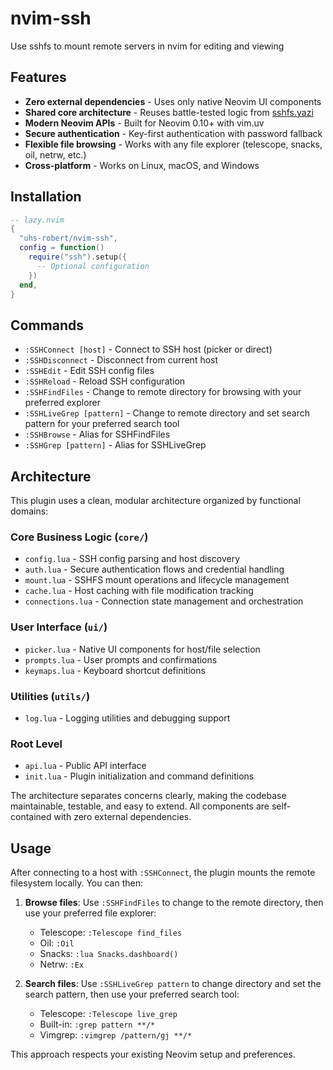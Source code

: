 # nvim-ssh

Use sshfs to mount remote servers in nvim for editing and viewing

## Features

- **Zero external dependencies** - Uses only native Neovim UI components
- **Shared core architecture** - Reuses battle-tested logic from [sshfs.yazi](https://github.com/uhs-robert/sshfs.yazi)
- **Modern Neovim APIs** - Built for Neovim 0.10+ with vim.uv
- **Secure authentication** - Key-first authentication with password fallback
- **Flexible file browsing** - Works with any file explorer (telescope, snacks, oil, netrw, etc.)
- **Cross-platform** - Works on Linux, macOS, and Windows

## Installation

```lua
-- lazy.nvim
{
  "uhs-robert/nvim-ssh",
  config = function()
    require("ssh").setup({
      -- Optional configuration
    })
  end,
}
```

## Commands

- `:SSHConnect [host]` - Connect to SSH host (picker or direct)
- `:SSHDisconnect` - Disconnect from current host
- `:SSHEdit` - Edit SSH config files
- `:SSHReload` - Reload SSH configuration
- `:SSHFindFiles` - Change to remote directory for browsing with your preferred explorer
- `:SSHLiveGrep [pattern]` - Change to remote directory and set search pattern for your preferred search tool
- `:SSHBrowse` - Alias for SSHFindFiles
- `:SSHGrep [pattern]` - Alias for SSHLiveGrep

## Architecture

This plugin uses a clean, modular architecture organized by functional domains:

### Core Business Logic (`core/`)
- `config.lua` - SSH config parsing and host discovery
- `auth.lua` - Secure authentication flows and credential handling
- `mount.lua` - SSHFS mount operations and lifecycle management
- `cache.lua` - Host caching with file modification tracking
- `connections.lua` - Connection state management and orchestration

### User Interface (`ui/`)
- `picker.lua` - Native UI components for host/file selection
- `prompts.lua` - User prompts and confirmations
- `keymaps.lua` - Keyboard shortcut definitions

### Utilities (`utils/`)
- `log.lua` - Logging utilities and debugging support

### Root Level
- `api.lua` - Public API interface
- `init.lua` - Plugin initialization and command definitions

The architecture separates concerns clearly, making the codebase maintainable, testable, and easy to extend. All components are self-contained with zero external dependencies.

## Usage

After connecting to a host with `:SSHConnect`, the plugin mounts the remote filesystem locally. You can then:

1. **Browse files**: Use `:SSHFindFiles` to change to the remote directory, then use your preferred file explorer:
   - Telescope: `:Telescope find_files`
   - Oil: `:Oil`
   - Snacks: `:lua Snacks.dashboard()`
   - Netrw: `:Ex`

2. **Search files**: Use `:SSHLiveGrep pattern` to change directory and set the search pattern, then use your preferred search tool:
   - Telescope: `:Telescope live_grep`
   - Built-in: `:grep pattern **/*`
   - Vimgrep: `:vimgrep /pattern/gj **/*`

This approach respects your existing Neovim setup and preferences.